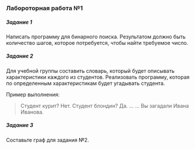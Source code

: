 ### Лабороторная работа №1

##### Задание 1

Написать программу для бинарного поиска. Результатом должно быть количество шагов, которое потребуется, чтобы найти требуемое число.

##### Задание 2

Для учебной группы составить словарь, который будет описывать характеристики каждого из студентов. Реализовать программу, которая по определенным характеристикам будет угадывать студента.

Пример выполнения:

> Студент курит?
> Нет.
> Студент блондин?
> Да.
> …
> …
> Вы загадали Ивана Иванова. 

##### Задание 3

Составьте граф для задания №2.
